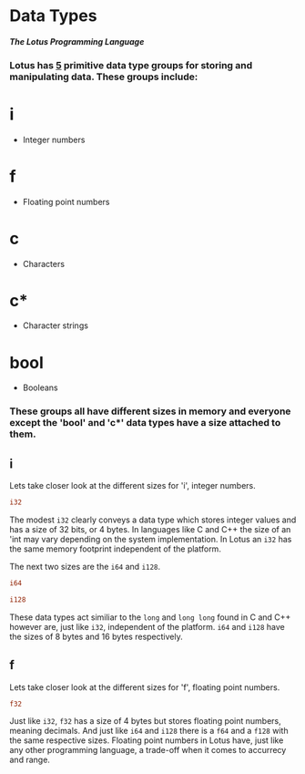 # Data Types

#### _The Lotus Programming Language_

### Lotus has <u>5</u> primitive data type groups for storing and manipulating data. These groups include:

# i

- Integer numbers

# f

- Floating point numbers

# c

- Characters

# c\*

- Character strings

# bool

- Booleans

### These groups all have different sizes in memory and everyone except the 'bool' and 'c\*' data types have a size attached to them.

## i

Lets take closer look at the different sizes for 'i', integer numbers.

```rust
i32
```

The modest `i32` clearly conveys a data type which stores integer values and has a size of 32 bits, or 4 bytes. In languages like C and C++ the size of an 'int may vary depending on the system implementation. In Lotus an `i32` has the same memory footprint independent of the platform.

The next two sizes are the `i64` and `i128`.

```rust
i64
```

```rust
i128
```

These data types act similiar to the `long` and `long long` found in C and C++ however are, just like `i32`, independent of the platform. `i64` and `i128` have the sizes of 8 bytes and 16 bytes respectively.

## f

Lets take closer look at the different sizes for 'f', floating point numbers.

```rust
f32
```

Just like `i32`, `f32` has a size of 4 bytes but stores floating point numbers, meaning decimals. And just like `i64` and `i128` there is a `f64` and a `f128` with the same respective sizes. Floating point numbers in Lotus have, just like any other programming language, a trade-off when it comes to accurrecy and range.

